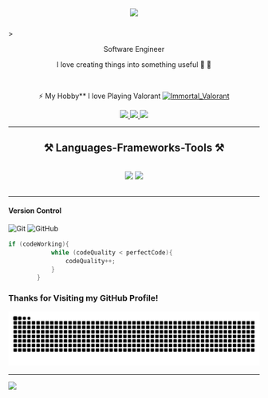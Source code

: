 <h1 align="center">
    <img src="https://readme-typing-svg.herokuapp.com?font=Fira+Code&weight=500&pause=1000&color=00E0FF&width=435&lines=Kamusta!%F0%9F%91%8B+I'm+Jelynelle+Bastasa"/> 
</h1>>
<p align="center">Software Engineer</p>

   
<p align="center">I love creating things into something useful 🚀 🚀</p>
<p align="center">
</p>


<br/>
<div align="center">
 
⚡ My Hobby** I love Playing Valorant <a href="https://emoji.gg/emoji/8262_Immortal_Valorant"><img src="https://cdn3.emoji.gg/emojis/8262_Immortal_Valorant.png" width="30px" height="30px" alt="Immortal_Valorant"></a>

 </div> 
<div align="center"> 
  <a href="mailto:jelynelle.bastasa@gmail.com">
    <img src="https://img.shields.io/badge/Gmail-333333?style=for-the-badge&logo=gmail&logoColor=red" />
  </a>
  <a href="https://linkedin.com/in/jelynelle-bastasa-software-engineer" target="_blank">
    <img src="https://img.shields.io/badge/LinkedIn-0077B5?style=for-the-badge&logo=linkedin&logoColor=white" target="_blank" />
  </a>
  <a href="https://jellyace.netlify.app" target="_blank">
     <img src="https://img.shields.io/badge/Portfolio-FF5722?style=for-the-badge&logo=todoist&logoColor=white" target="_blank" /> <!-- sqlite, safari, google-chrome are other good icon options -->
  </a>
</div>

 <hr/>
 
<h2 align="center">⚒️ Languages-Frameworks-Tools ⚒️</h2>
<br/>
<div align="center">
    <img src="https://skillicons.dev/icons?i=react,bootstrap,mui,html,css,vscode,github,figma,tailwind,git,r" />
    <img src="https://skillicons.dev/icons?i=nodejs,python,javascript,typescript,express,firebase,mongodb,c,java,nextjs,mysql,flask" /><br>
</div>

<br/>
<hr/>


#### Version Control
![Git](https://img.shields.io/badge/-Git-000?style=for-the-badge&logo=git)
![GitHub](https://img.shields.io/badge/-GitHub-000?style=for-the-badge&logo=github)


``` java
if (codeWorking){
            while (codeQuality < perfectCode){
                codeQuality++;
            }
        }
```

### Thanks for Visiting my GitHub Profile!

<p align="center">
<img src="https://github.com/VishwaGauravIn/VishwaGauravIn/blob/output/github-contribution-grid-snake.svg">
</p>

---
[![](https://visitcount.itsvg.in/api?id=jellyyace&icon=0&color=0)](https://visitcount.itsvg.in)

<!-- Proudly created with GPRM ( https://gprm.itsvg.in ) -->
